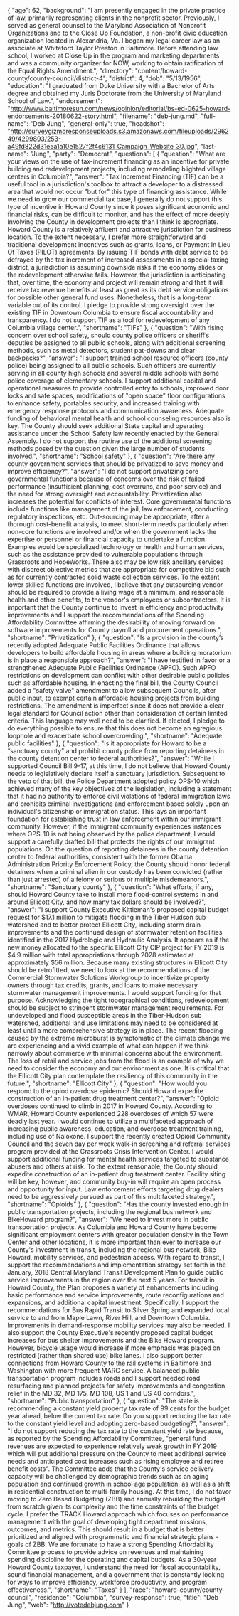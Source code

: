 {
  "age": 62,
  "background": "I am presently engaged in the private practice of law, primarily representing clients in the nonprofit sector. Previously, I served as general counsel to the Maryland Association of Nonprofit Organizations and to the Close Up Foundation, a non-profit civic education organization located in Alexandria, Va. I began my legal career law as an associate at Whiteford Taylor Preston in Baltimore. Before attending law school, I worked at Close Up in the program and marketing departments and was a community organizer for NOW, working to obtain ratification of the Equal Rights Amendment.",
  "directory": "content/howard-county/county-council/district-4",
  "district": 4,
  "dob": "5/13/1956",
  "education": "I graduated from Duke University with a Bachelor of Arts degree and obtained my Juris Doctorate from the University of Maryland School of Law.",
  "endorsement": "http://www.baltimoresun.com/news/opinion/editorial/bs-ed-0625-howard-endorsements-20180622-story.html",
  "filename": "deb-jung.md",
  "full-name": "Deb Jung",
  "general-only": true,
  "headshot": "http://surveygizmoresponseuploads.s3.amazonaws.com/fileuploads/296249/4299893/253-a49fd822d31e5a1a10e1527f2f4c6131_Campaign_Website_30.jpg",
  "last-name": "Jung",
  "party": "Democrat",
  "questions": [
    {
      "question": "What are your views on the use of tax-increment financing as an incentive for private building and redevelopment projects, including remodeling blighted village centers in Columbia?",
      "answer": "Tax Increment Financing (TIF) can be a useful tool in a jurisdiction's toolbox to attract a developer to a distressed area that would not occur \"but for\" this type of financing assistance.  While we need to grow our commercial tax base, I generally do not support this type of incentive in Howard County since it poses significant economic and financial risks, can be difficult to monitor, and has the effect of more deeply involving the County in development projects than I think is appropriate.  Howard County is a relatively affluent and attractive jurisdiction for business location.  To the extent necessary, I prefer more straightforward and traditional development incentives such as grants, loans, or Payment In Lieu Of Taxes (PILOT) agreements.    By issuing TIF bonds with debt service to be defrayed by the tax increment of increased assessments in a special taxing district, a jurisdiction is assuming downside risks if the economy slides or the redevelopment otherwise fails.  However, the jurisdiction is anticipating that, over time, the economy and project will remain strong and that it will receive tax revenue benefits at least as great as its debt service obligations for possible other general fund uses.  Nonetheless, that is a long-term variable out of its control.   I pledge to provide strong oversight over the existing TIF in Downtown Columbia to ensure fiscal accountability and transparency.  I do not support TIF as a tool for redevelopment of any Columbia village center.",
      "shortname": "TIFs"
    },
    {
      "question": "With rising concern over school safety, should county police officers or sheriff’s deputies be assigned to all public schools, along with additional screening methods, such as metal detectors, student pat-downs and clear backpacks?",
      "answer": "I support trained school resource officers (county police) being assigned to all public schools. Such officers are currently serving in all county high schools and several middle schools with some police coverage of elementary schools.  I support additional capital and operational measures to provide controlled entry to schools, improved door locks and safe spaces, modifications of \"open space\" floor configurations to enhance safety, portables security, and increased training with emergency response protocols and communication awareness.  Adequate funding of behavioral mental health and school counseling resources also is key. The County should seek additional State capital and operating assistance under the School Safety law recently enacted by the General Assembly.  I do not support the routine use of the additional screening methods posed by the question given the large number of students involved.",
      "shortname": "School safety"
    },
    {
      "question": "Are there any county government services that should be privatized to save money and improve efficiency?",
      "answer": "I do not support privatizing core governmental functions because of concerns over the risk of failed performance (insufficient planning, cost overruns, and poor service) and the need for strong oversight and accountability.  Privatization also increases the potential for conflicts of interest. Core governmental functions include functions like management of the jail, law enforcement, conducting regulatory inspections, etc.   Out-sourcing may be appropriate, after a thorough cost-benefit analysis, to meet short-term needs particularly when non-core functions are involved and/or when the government lacks the expertise or personnel or financial capacity to undertake a function. Examples would be specialized technology or health and human services, such as the assistance provided to vulnerable populations through Grassroots and HopeWorks. There also may be low risk ancillary services with discreet objective metrics that are appropriate for competitive bid such as for currently contracted solid waste collection services. To the extent lower skilled functions are involved, I believe that any outsourcing vendor should be required to provide a living wage at a minimum, and reasonable health and other benefits, to the vendor's employees or subcontractors.  It is important that the County continue to invest in efficiency and productivity improvements and I support the recommendations of the Spending Affordability Committee affirming the desirability of moving forward on software improvements for County payroll and procurement operations.",
      "shortname": "Privatization"
    },
    {
      "question": "Is a provision in the county’s recently adopted Adequate Public Facilities Ordinance that allows developers to build affordable housing in areas where a building moratorium is in place a responsible approach?",
      "answer": "I have testified in favor or a strengthened Adequate Public Facilities Ordinance (APFO). Such APFO restrictions on development can conflict with other desirable public policies such as affordable housing. In enacting the final bill, the County Council added a \"safety valve\" amendment to allow subsequent Councils, after public input, to exempt certain affordable housing projects from building restrictions. The amendment is imperfect since it does not provide a clear legal standard for Council action other than consideration of certain limited criteria. This language may well need to be clarified. If elected, I pledge to do everything possible to ensure that this does not become an egregious loophole and exacerbate school overcrowding.",
      "shortname": "Adequate public facilities"
    },
    {
      "question": "Is it appropriate for Howard to be a “sanctuary county” and prohibit county police from reporting detainees in the county detention center to federal authorities?",
      "answer": "While I supported Council Bill 9-17, at this time, I do not believe that Howard County needs to legislatively declare itself a sanctuary jurisdiction. Subsequent to the veto of that bill, the Police Department adopted policy OPS-10 which achieved many of the key objectives of the legislation, including a statement that it had no authority to enforce civil violations of federal immigration laws and prohibits criminal investigations and enforcement based solely upon an individual's citizenship or immigration status. This lays an important foundation for establishing trust in law enforcement within our immigrant community. However, if the immigrant community experiences instances where OPS-10 is not being observed by the police department, I would support a carefully drafted bill that protects the rights of our immigrant populations.  On the question of reporting detainees in the county detention center to federal authorities, consistent with the former Obama Administration Priority Enforcement Policy, the County should honor federal detainers when a criminal alien in our custody has been convicted (rather than just arrested) of a felony or serious or multiple misdemeanors.",
      "shortname": "Sanctuary county"
    },
    {
      "question": "What efforts, if any, should Howard County take to install more flood-control systems in and around Ellicott City, and how many tax dollars should be involved?",
      "answer": "I support County Executive Kittleman's proposed capital budget request for $17.1 million to mitigate flooding in the Tiber Hudson sub watershed and to better protect Ellicott City, including storm drain improvements and the continued design of stormwater retention facilities identified in the 2017 Hydrologic and Hydraulic Analysis.  It appears as if the new money allocated to the specific Ellicott City CIP project for FY  2019 is $4.9 million with total appropriations through 2028 estimated at approximately $56 million.  Because many existing structures in Ellicott City should be retrofitted, we need to look at the recommendations of the Commercial Stormwater Solutions Workgroup to incentivize property owners through tax credits, grants, and loans to make necessary stormwater management improvements. I would support funding for that purpose.  Acknowledging the tight topographical conditions, redevelopment should be subject to stringent stormwater management requirements.  For undeveloped and flood susceptible areas in the Tiber-Hudson sub watershed, additional land use limitations may need to be considered at least until a more comprehensive strategy is in place.   The recent flooding caused by the extreme microburst is symptomatic of the climate change we are experiencing and a vivid example of what can happen if we think narrowly about commerce with minimal concerns about the environment. The loss of retail and service jobs from the flood is an example of why we need to consider the economy and our environment as one.  It is critical that the Ellicott City plan contemplate the resiliency of this community in the future.",
      "shortname": "Ellicott City"
    },
    {
      "question": "How would you respond to the opiod overdose epidemic? Should Howard expedite construction of an in-patient drug treatment center?",
      "answer": "Opioid overdoses continued to climb in 2017 in Howard County.  According to WMAR, Howard County experienced 228 overdoses of which 57 were deadly last year.  I would continue to utilize a multifaceted approach of increasing public awareness, education, and overdose treatment training, including use of Naloxone. I support the recently created Opioid Community Council and the seven day per week walk-in screening and referral services program provided at the Grassroots Crisis Intervention Center. I would support additional funding for mental health services targeted to substance abusers and others at risk. To the extent reasonable, the County should expedite construction of an in-patient drug treatment center.  Facility siting will be key, however, and community buy-in will require an open process and opportunity for input.  Law enforcement efforts targeting drug dealers need to be aggressively pursued as part of this multifaceted strategy.",
      "shortname": "Opioids"
    },
    {
      "question": "Has the county invested enough in public transportation projects, including the regional bus network and BikeHoward program?",
      "answer": "We need to invest more in public transportation projects.  As Columbia and Howard County have become significant employment centers with greater population density in the Town Center and other locations, it is more important than ever to increase our County's investment in transit, including the regional bus network, Bike Howard, mobility services, and pedestrian access. With regard to transit, I support the recommendations and implementation strategy set forth in the January,  2018 Central Maryland Transit Development Plan to guide public service improvements in the region over the next 5 years.   For transit in Howard County, the Plan proposes a variety of enhancements including basic performance and service improvements, route reconfigurations and expansions, and additional capital investment.  Specifically, I support the recommendations for Bus Rapid Transit to Silver Spring and expanded local service to and from Maple Lawn,  River Hill, and Downtown Columbia.  Improvements in demand-response mobility services may also be needed.   I also support the County Executive's recently proposed capital budget increases for bus shelter improvements and the Bike Howard program. However, bicycle usage would increase if more emphasis was placed on restricted (rather than shared use) bike lanes.  I also support better connections from Howard County to the rail systems in Baltimore and Washington with more frequent MARC service.   A balanced public transportation program includes roads and I support needed road resurfacing and planned projects for safety improvements and congestion relief in the MD 32, MD 175, MD 108, US 1 and US 40 corridors.",
      "shortname": "Public transportation"
    },
    {
      "question": "The state is recommending a constant yield property tax rate of 99 cents for the budget year ahead, below the current tax rate. Do you support reducing the tax rate to the constant yield level and adopting zero-based budgeting?",
      "answer": "I do not support reducing the tax rate to the constant yield rate because, as reported by the Spending Affordability Committee, \"general fund revenues are expected to experience relatively weak growth in FY 2019 which will put additional pressure on the County to meet additional service needs and anticipated cost increases such as rising employee and retiree benefit costs\". The Committee adds that the County's service delivery capacity will be challenged by demographic trends such as an aging population and continued growth in school age population, as well as a shift in residential construction to multi-family housing.   At this time, I do not favor moving to Zero Based Budgeting (ZBB) and annually rebuilding the budget from scratch given its complexity and the time constraints of the budget cycle. I prefer the TRACK Howard approach which focuses on performance management with the goal of developing tight department missions, outcomes, and metrics. This should result in a budget that is better prioritized and aligned with programmatic and financial strategic plans - goals of ZBB. We are fortunate to have a strong Spending Affordability Committee process to provide advice on revenues and maintaining spending discipline for the operating and capital budgets. As a 30-year Howard County taxpayer, I understand the need for fiscal accountability, sound financial management, and a government that is constantly looking for ways to improve efficiency, workforce productivity, and program effectiveness.",
      "shortname": "Taxes"
    }
  ],
  "race": "howard-county/county-council",
  "residence": "Columbia",
  "survey-response": true,
  "title": "Deb Jung",
  "web": "http://votedebjung.com"
}
